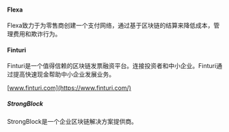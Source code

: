 

#### Flexa

Flexa致力于为零售商创建一个支付网络，通过基于区块链的结算来降低成本，管理费用和欺诈行为。

#### Finturi

Finturi是一个值得信赖的区块链发票融资平台。连接投资者和中小企业。Finturi通过提高快速现金帮助中小企业发展业务。  

[www.finturi.com](https://www.finturi.com/)

##### StrongBlock

StrongBlock是一个企业区块链解决方案提供商。

### 
